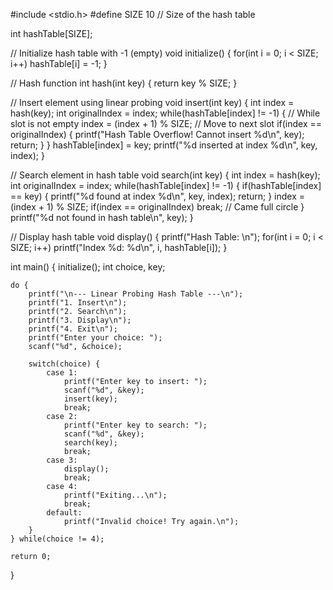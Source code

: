 #include <stdio.h>
#define SIZE 10  // Size of the hash table

int hashTable[SIZE];

// Initialize hash table with -1 (empty)
void initialize() {
    for(int i = 0; i < SIZE; i++)
        hashTable[i] = -1;
}

// Hash function
int hash(int key) {
    return key % SIZE;
}

// Insert element using linear probing
void insert(int key) {
    int index = hash(key);
    int originalIndex = index;
    while(hashTable[index] != -1) {  // While slot is not empty
        index = (index + 1) % SIZE;  // Move to next slot
        if(index == originalIndex) {
            printf("Hash Table Overflow! Cannot insert %d\n", key);
            return;
        }
    }
    hashTable[index] = key;
    printf("%d inserted at index %d\n", key, index);
}

// Search element in hash table
void search(int key) {
    int index = hash(key);
    int originalIndex = index;
    while(hashTable[index] != -1) {
        if(hashTable[index] == key) {
            printf("%d found at index %d\n", key, index);
            return;
        }
        index = (index + 1) % SIZE;
        if(index == originalIndex) break;  // Came full circle
    }
    printf("%d not found in hash table\n", key);
}

// Display hash table
void display() {
    printf("Hash Table: \n");
    for(int i = 0; i < SIZE; i++)
        printf("Index %d: %d\n", i, hashTable[i]);
}

int main() {
    initialize();
    int choice, key;

    do {
        printf("\n--- Linear Probing Hash Table ---\n");
        printf("1. Insert\n");
        printf("2. Search\n");
        printf("3. Display\n");
        printf("4. Exit\n");
        printf("Enter your choice: ");
        scanf("%d", &choice);

        switch(choice) {
            case 1:
                printf("Enter key to insert: ");
                scanf("%d", &key);
                insert(key);
                break;
            case 2:
                printf("Enter key to search: ");
                scanf("%d", &key);
                search(key);
                break;
            case 3:
                display();
                break;
            case 4:
                printf("Exiting...\n");
                break;
            default:
                printf("Invalid choice! Try again.\n");
        }
    } while(choice != 4);

    return 0;
}
